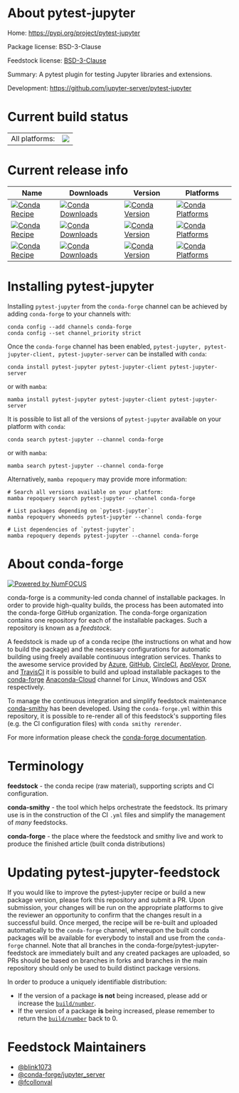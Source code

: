About pytest-jupyter
====================

Home: https://pypi.org/project/pytest-jupyter

Package license: BSD-3-Clause

Feedstock license: [BSD-3-Clause](https://github.com/conda-forge/pytest-jupyter-feedstock/blob/main/LICENSE.txt)

Summary: A pytest plugin for testing Jupyter libraries and extensions.

Development: https://github.com/jupyter-server/pytest-jupyter

Current build status
====================


<table><tr><td>All platforms:</td>
    <td>
      <a href="https://dev.azure.com/conda-forge/feedstock-builds/_build/latest?definitionId=18180&branchName=main">
        <img src="https://dev.azure.com/conda-forge/feedstock-builds/_apis/build/status/pytest-jupyter-feedstock?branchName=main">
      </a>
    </td>
  </tr>
</table>

Current release info
====================

| Name | Downloads | Version | Platforms |
| --- | --- | --- | --- |
| [![Conda Recipe](https://img.shields.io/badge/recipe-pytest--jupyter-green.svg)](https://anaconda.org/conda-forge/pytest-jupyter) | [![Conda Downloads](https://img.shields.io/conda/dn/conda-forge/pytest-jupyter.svg)](https://anaconda.org/conda-forge/pytest-jupyter) | [![Conda Version](https://img.shields.io/conda/vn/conda-forge/pytest-jupyter.svg)](https://anaconda.org/conda-forge/pytest-jupyter) | [![Conda Platforms](https://img.shields.io/conda/pn/conda-forge/pytest-jupyter.svg)](https://anaconda.org/conda-forge/pytest-jupyter) |
| [![Conda Recipe](https://img.shields.io/badge/recipe-pytest--jupyter--client-green.svg)](https://anaconda.org/conda-forge/pytest-jupyter-client) | [![Conda Downloads](https://img.shields.io/conda/dn/conda-forge/pytest-jupyter-client.svg)](https://anaconda.org/conda-forge/pytest-jupyter-client) | [![Conda Version](https://img.shields.io/conda/vn/conda-forge/pytest-jupyter-client.svg)](https://anaconda.org/conda-forge/pytest-jupyter-client) | [![Conda Platforms](https://img.shields.io/conda/pn/conda-forge/pytest-jupyter-client.svg)](https://anaconda.org/conda-forge/pytest-jupyter-client) |
| [![Conda Recipe](https://img.shields.io/badge/recipe-pytest--jupyter--server-green.svg)](https://anaconda.org/conda-forge/pytest-jupyter-server) | [![Conda Downloads](https://img.shields.io/conda/dn/conda-forge/pytest-jupyter-server.svg)](https://anaconda.org/conda-forge/pytest-jupyter-server) | [![Conda Version](https://img.shields.io/conda/vn/conda-forge/pytest-jupyter-server.svg)](https://anaconda.org/conda-forge/pytest-jupyter-server) | [![Conda Platforms](https://img.shields.io/conda/pn/conda-forge/pytest-jupyter-server.svg)](https://anaconda.org/conda-forge/pytest-jupyter-server) |

Installing pytest-jupyter
=========================

Installing `pytest-jupyter` from the `conda-forge` channel can be achieved by adding `conda-forge` to your channels with:

```
conda config --add channels conda-forge
conda config --set channel_priority strict
```

Once the `conda-forge` channel has been enabled, `pytest-jupyter, pytest-jupyter-client, pytest-jupyter-server` can be installed with `conda`:

```
conda install pytest-jupyter pytest-jupyter-client pytest-jupyter-server
```

or with `mamba`:

```
mamba install pytest-jupyter pytest-jupyter-client pytest-jupyter-server
```

It is possible to list all of the versions of `pytest-jupyter` available on your platform with `conda`:

```
conda search pytest-jupyter --channel conda-forge
```

or with `mamba`:

```
mamba search pytest-jupyter --channel conda-forge
```

Alternatively, `mamba repoquery` may provide more information:

```
# Search all versions available on your platform:
mamba repoquery search pytest-jupyter --channel conda-forge

# List packages depending on `pytest-jupyter`:
mamba repoquery whoneeds pytest-jupyter --channel conda-forge

# List dependencies of `pytest-jupyter`:
mamba repoquery depends pytest-jupyter --channel conda-forge
```


About conda-forge
=================

[![Powered by
NumFOCUS](https://img.shields.io/badge/powered%20by-NumFOCUS-orange.svg?style=flat&colorA=E1523D&colorB=007D8A)](https://numfocus.org)

conda-forge is a community-led conda channel of installable packages.
In order to provide high-quality builds, the process has been automated into the
conda-forge GitHub organization. The conda-forge organization contains one repository
for each of the installable packages. Such a repository is known as a *feedstock*.

A feedstock is made up of a conda recipe (the instructions on what and how to build
the package) and the necessary configurations for automatic building using freely
available continuous integration services. Thanks to the awesome service provided by
[Azure](https://azure.microsoft.com/en-us/services/devops/), [GitHub](https://github.com/),
[CircleCI](https://circleci.com/), [AppVeyor](https://www.appveyor.com/),
[Drone](https://cloud.drone.io/welcome), and [TravisCI](https://travis-ci.com/)
it is possible to build and upload installable packages to the
[conda-forge](https://anaconda.org/conda-forge) [Anaconda-Cloud](https://anaconda.org/)
channel for Linux, Windows and OSX respectively.

To manage the continuous integration and simplify feedstock maintenance
[conda-smithy](https://github.com/conda-forge/conda-smithy) has been developed.
Using the ``conda-forge.yml`` within this repository, it is possible to re-render all of
this feedstock's supporting files (e.g. the CI configuration files) with ``conda smithy rerender``.

For more information please check the [conda-forge documentation](https://conda-forge.org/docs/).

Terminology
===========

**feedstock** - the conda recipe (raw material), supporting scripts and CI configuration.

**conda-smithy** - the tool which helps orchestrate the feedstock.
                   Its primary use is in the construction of the CI ``.yml`` files
                   and simplify the management of *many* feedstocks.

**conda-forge** - the place where the feedstock and smithy live and work to
                  produce the finished article (built conda distributions)


Updating pytest-jupyter-feedstock
=================================

If you would like to improve the pytest-jupyter recipe or build a new
package version, please fork this repository and submit a PR. Upon submission,
your changes will be run on the appropriate platforms to give the reviewer an
opportunity to confirm that the changes result in a successful build. Once
merged, the recipe will be re-built and uploaded automatically to the
`conda-forge` channel, whereupon the built conda packages will be available for
everybody to install and use from the `conda-forge` channel.
Note that all branches in the conda-forge/pytest-jupyter-feedstock are
immediately built and any created packages are uploaded, so PRs should be based
on branches in forks and branches in the main repository should only be used to
build distinct package versions.

In order to produce a uniquely identifiable distribution:
 * If the version of a package **is not** being increased, please add or increase
   the [``build/number``](https://docs.conda.io/projects/conda-build/en/latest/resources/define-metadata.html#build-number-and-string).
 * If the version of a package **is** being increased, please remember to return
   the [``build/number``](https://docs.conda.io/projects/conda-build/en/latest/resources/define-metadata.html#build-number-and-string)
   back to 0.

Feedstock Maintainers
=====================

* [@blink1073](https://github.com/blink1073/)
* [@conda-forge/jupyter_server](https://github.com/conda-forge/jupyter_server/)
* [@fcollonval](https://github.com/fcollonval/)

